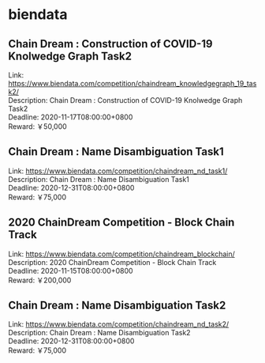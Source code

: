 # biendata



## Chain Dream : Construction of COVID-19 Knolwedge Graph Task2

Link: https://www.biendata.com/competition/chaindream_knowledgegraph_19_task2/  
Description: Chain Dream : Construction of COVID-19 Knolwedge Graph Task2  
Deadline: 2020-11-17T08:00:00+0800  
Reward: ￥50,000  


## Chain Dream : Name Disambiguation Task1

Link: https://www.biendata.com/competition/chaindream_nd_task1/  
Description: Chain Dream : Name Disambiguation Task1  
Deadline: 2020-12-31T08:00:00+0800  
Reward: ￥75,000  


## 2020 ChainDream Competition - Block Chain Track

Link: https://www.biendata.com/competition/chaindream_blockchain/  
Description: 2020 ChainDream Competition - Block Chain Track  
Deadline: 2020-11-15T08:00:00+0800  
Reward: ￥200,000  


## Chain Dream : Name Disambiguation Task2

Link: https://www.biendata.com/competition/chaindream_nd_task2/  
Description: Chain Dream : Name Disambiguation Task2  
Deadline: 2020-12-31T08:00:00+0800  
Reward: ￥75,000  

